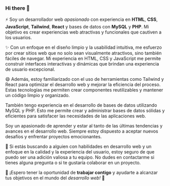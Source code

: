 ### Hi there 👋

⚡ Soy un desarrollador web _apasionado_ con experiencia en **HTML**, **CSS**, **JavaScript**, **Tailwind**, **React** y bases de datos con **MySQL** y **PHP**. Mi objetivo es crear experiencias web atractivas y funcionales que cautiven a los usuarios.

✨ Con un enfoque en el diseño limpio y la usabilidad intuitiva, me esfuerzo por crear sitios web que no solo sean visualmente atractivos, sino también fáciles de navegar. Mi experiencia en HTML, CSS y JavaScript me permite construir interfaces interactivas y dinámicas que brindan una experiencia de usuario excepcional.

😄 Además, estoy familiarizado con el uso de herramientas como Tailwind y React para optimizar el desarrollo web y mejorar la eficiencia del proceso. Estas tecnologías me permiten crear componentes reutilizables y mantener un código limpio y organizado.

También tengo experiencia en el desarrollo de bases de datos utilizando MySQL y PHP. Esto me permite crear y administrar bases de datos sólidas y eficientes para satisfacer las necesidades de las aplicaciones web.

Soy un apasionado de aprender y estar al tanto de las últimas tendencias y avances en el desarrollo web. Siempre estoy dispuesto a aceptar nuevos desafíos y enfrentar proyectos emocionantes.

🤔 Si estás buscando a alguien con habilidades en desarrollo web y un enfoque en la calidad y la experiencia del usuario, estoy seguro de que puedo ser una adición valiosa a tu equipo. No dudes en contactarme si tienes alguna pregunta o si te gustaría colaborar en un proyecto. 

👯 ¡Espero tener la oportunidad de **trabajar contigo** y ayudarte a alcanzar tus objetivos en el mundo del *desarrollo web!* 🔭
<!--
**Judaot/Judaot** is a ✨ _special_ ✨ repository because its `README.md` (this file) appears on your GitHub profile.

Here are some ideas to get you started:

- 🔭 I’m currently working on ...
- 🌱 I’m currently learning ...
- 👯 I’m looking to collaborate on ...
- 🤔 I’m looking for help with ...
- 💬 Ask me about ...
- 📫 How to reach me: ...
- 😄 Pronouns: ...
- ⚡ Fun fact: ...
-->
